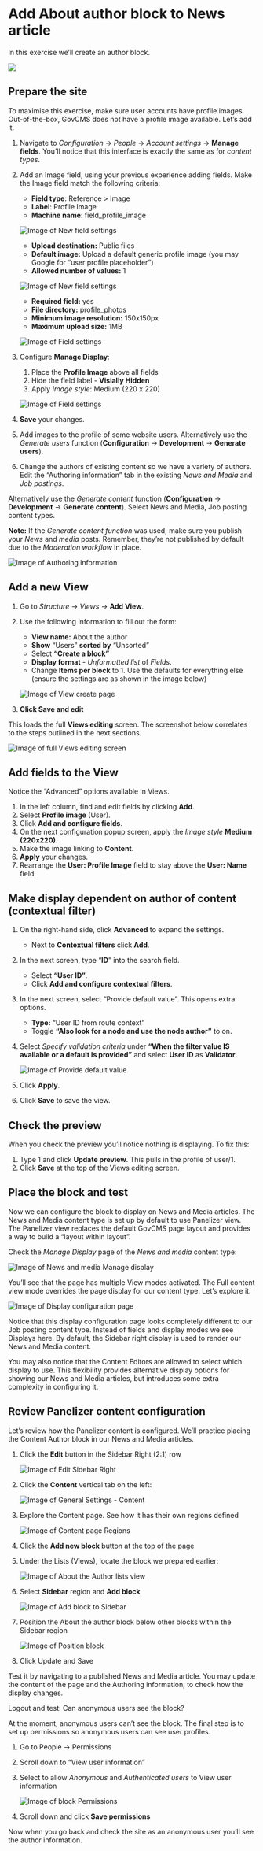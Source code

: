 # Add About author block to News article

In this exercise we’ll create an author block.

![](https://blobscdn.gitbook.com/v0/b/gitbook-28427.appspot.com/o/assets%2Fgovcms-site-builder%2F-LzEeysPiuilE7VSaStD%2F-LzEfAJUmyaoiKMb8l4_%2F115.png?generation=1579737221013347&alt=media)


## Prepare the site

To maximise this exercise, make sure user accounts have profile images. Out-of-the-box, GovCMS does not have a profile image available. Let’s add it.

1. Navigate to _Configuration_ → _People_ → _Account settings_ → **Manage fields**. You’ll notice that this interface is exactly the same as for _content types_.
2. Add an Image field, using your previous experience adding fields. Make the Image field match the following criteria:
   - **Field type**: Reference &gt; Image
   - **Label**: Profile Image
   - **Machine name**: field\_profile\_image

   ![Image of New field settings](../.gitbook/assets/Ex-8-6-About-Author-3.png)
 
   - **Upload destination:** Public files
   - **Default image:** Upload a default generic profile image \(you may Google for “user profile placeholder”\)
   - **Allowed number of values:** 1

    ![Image of New field settings](../.gitbook/assets/Ex-8-6-About-Author-4.png)
    
   - **Required field:** yes
   - **File directory:** profile_photos
   - **Minimum image resolution:** 150x150px
   - **Maximum upload size:** 1MB

    ![Image of Field settings](../.gitbook/assets/Ex-8-6-About-Author-5.png)

3. Configure **Manage Display**:
   1. Place the **Profile Image** above all fields
   2. Hide the field label - **Visially Hidden**
   3. Apply _Image style_: Medium \(220 x 220\)

    ![Image of Field settings](../.gitbook/assets/Ex-8-6-About-Author-6.png)
    
4. **Save** your changes.
5. Add images to the profile of some website users. Alternatively use the _Generate users_ function \(**Configuration** → **Development** → **Generate users**\).
6. Change the authors of existing content so we have a variety of authors. Edit the “Authoring information” tab in the existing _News and Media_ and _Job postings_.

Alternatively use the _Generate content_ function \(**Configuration** → **Development** → **Generate content**\). Select News and Media, Job posting content types.

**Note:** If the _Generate content function_ was used, make sure you publish your _News_ and _media_ posts. Remember, they’re not published by default due to the _Moderation workflow_ in place.

![Image of Authoring information](../.gitbook/assets/Ex-8-6-About-Author-7.png)

## Add a new View

1. Go to _Structure_ → _Views_ → **Add View**.
2. Use the following information to fill out the form:
   - **View name:** About the author
   - **Show** “Users” **sorted by** “Unsorted”
   - Select **“Create a block”**
   - **Display format** - _Unformatted list_ of _Fields_.
   - Change **Items per block** to 1. Use the defaults for everything else \(ensure the settings are as shown in the image below\)

    ![Image of View create page](../.gitbook/assets/Ex-8-6-About-Author-8.png)

3. **Click Save and edit**

This loads the full **Views editing** screen. The screenshot below correlates to the steps outlined in the next sections.

![Image of full Views editing screen](../.gitbook/assets/Ex-8-6-About-Author-9.png)

## Add fields to the View

Notice the “Advanced” options available in Views.

1. In the left column, find and edit fields by clicking **Add**.
2. Select **Profile image** \(User\).
3. Click **Add and configure fields**.
4. On the next configuration popup screen, apply the _Image style_ **Medium \(220x220\)**.
5. Make the image linking to **Content**.
6. **Apply** your changes.
7. Rearrange the **User: Profile Image** field to stay above the **User: Name** field

## Make display dependent on author of content \(contextual filter\)

1. On the right-hand side, click **Advanced** to expand the settings.
   - Next to **Contextual filters** click **Add**.

2. In the next screen, type “**ID**” into the search field.
   - Select **“User ID”**.
   - Click **Add and configure contextual filters**.

3. In the next screen, select “Provide default value”. This opens extra options.
   - **Type:** “User ID from route context”
   - Toggle **“Also look for a node and use the node author”** to on.

4. Select _Specify validation criteria_ under **“When the filter value IS available or a default is provided”** and select **User ID** as **Validator**.
   
   ![Image of Provide default value](../.gitbook/assets/Ex-8-6-About-Author-10.png)

5. Click **Apply**.
6. Click **Save** to save the view.

## Check the preview

When you check the preview you’ll notice nothing is displaying. To fix this:

1. Type 1 and click **Update preview**. This pulls in the profile of user/1.
2. Click **Save** at the top of the Views editing screen.


## Place the block and test

Now we can configure the block to display on News and Media articles. The News and Media content type is set up by default to use Panelizer view. The Panelizer view replaces the default GovCMS page layout and provides a way to build a “layout within layout”.

Check the _Manage Display_ page of the _News and media_ content type:

![Image of News and media Manage display](../.gitbook/assets/121%20%281%29.png)

You’ll see that the page has multiple View modes activated. The Full content view mode overrides the page display for our content type. Let’s explore it.

![Image of Display configuration page](../.gitbook/assets/122%20%281%29.png)

Notice that this display configuration page looks completely different to our Job posting content type. Instead of fields and display modes we see Displays here. By default, the Sidebar right display is used to render our News and Media content.

You may also notice that the Content Editors are allowed to select which display to use. This flexibility provides alternative display options for showing our News and Media articles, but introduces some extra complexity in configuring it.


## Review Panelizer content configuration

Let’s review how the Panelizer content is configured. We’ll practice placing the Content Author block in our News and Media articles.

1. Click the **Edit** button in the Sidebar Right \(2:1\) row 

    ![Image of Edit Sidebar Right](../.gitbook/assets/123%20%281%29.png)

2. Click the **Content** vertical tab on the left:  

    ![Image of General Settings - Content](../.gitbook/assets/124%20%281%29.png)

3. Explore the Content page. See how it has their own regions defined  

    ![Image of Content page Regions](../.gitbook/assets/125%20%281%29.png)

4. Click the **Add new block** button at the top of the page
5. Under the Lists \(Views\), locate the block we prepared earlier:  
    
    ![Image of About the Author lists view](../.gitbook/assets/126%20%281%29.png)

6. Select **Sidebar** region and **Add block**  
    
    ![Image of Add block to Sidebar](../.gitbook/assets/127%20%281%29.png)

7. Position the About the author block below other blocks within the Sidebar region  

    ![Image of Position block](../.gitbook/assets/128.png)

8. Click Update and Save

Test it by navigating to a published News and Media article. You may update the content of the page and the Authoring information, to check how the display changes.

Logout and test: Can anonymous users see the block?

At the moment, anonymous users can’t see the block. The final step is to set up permissions so anonymous users can see user profiles.

1. Go to People → Permissions
2. Scroll down to “View user information”
3. Select to allow _Anonymous_ and _Authenticated users_ to View user information 

    ![Image of block Permissions](../.gitbook/assets/129.png)
    
4. Scroll down and click **Save permissions**

Now when you go back and check the site as an anonymous user you’ll see the author information.

